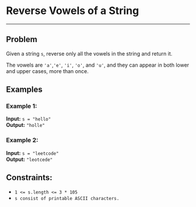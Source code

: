 # Reverse Vowels of a String
---
## Problem
Given a string ```s```, reverse only all the vowels in the string and return it.

The vowels are ```'a'```,```'e'```, ```'i'```, ```'o'```, and ```'u'```, and they can appear in both lower and upper cases, more than once.

 
## Examples
### Example 1:

**Input:** ```s = "hello"```  
**Output:** ```"holle"```  

### Example 2:

**Input:** ```s = "leetcode"```  
**Output:** ```"leotcede"```  
 

## Constraints:
  - ```1 <= s.length <= 3 * 105```  
  - ```s consist of printable ASCII characters.```
